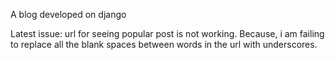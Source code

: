 A blog developed on django


Latest issue: url for seeing popular post is not working. Because, i am failing to replace all the blank spaces between words in the url with underscores. 